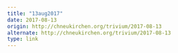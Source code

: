 ```yaml
---
title: "13aug2017"
date: 2017-08-13
origin: http://chneukirchen.org/trivium/2017-08-13
alternate: http://chneukirchen.org/trivium/2017-08-13
type: link
---
```


